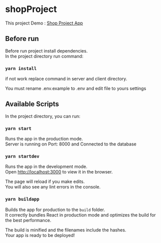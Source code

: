 # shopProject

This project Demo : [Shop Project App](https://shopprojectkb.herokuapp.com/)

## Before run

Before run project install dependencies. <br />
In the project directory run command:

### `yarn install`

if not work replace command in server and client directory. <br />

You must rename .env.example to .env and edit file to yours settings

## Available Scripts

In the project directory, you can run:

### `yarn start`

Runs the app in the production mode. <br />
Server is running on Port: 8000 and Connected to the database

### `yarn startdev`

Runs the app in the development mode.<br />
Open [http://localhost:3000](http://localhost:3000) to view it in the browser.

The page will reload if you make edits.<br />
You will also see any lint errors in the console.

### `yarn buildapp`

Builds the app for production to the `build` folder.<br />
It correctly bundles React in production mode and optimizes the build for the best performance.

The build is minified and the filenames include the hashes.<br />
Your app is ready to be deployed!
